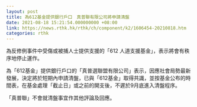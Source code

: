 ```yaml
---
layout: post
title: 為612基金提供銀行戶口　真普聯有限公司將申請清盤
date: 2021-08-18 15:21:54.000000000 +08:00
link: https://news.rthk.hk/rthk/ch/component/k2/1606454-20210818.htm
categories: rthk
---
```


為反修例事件中受傷或被捕人士提供支援的「612 人道支援基金」，表示將會有秩序地停止運作。

為「612基金」提供銀行戶口的「真普選聯盟有限公司」表示，因應社會局勢最新發展，決定將於短期內申請清盤，已與「612基金」取得共識，並按基金公布的時間表，在基金處理「截止日」或之前的開支後，不遲於9月底進入清盤程序。

「真普聯」不會就清盤事宜作其他評論及回應。
